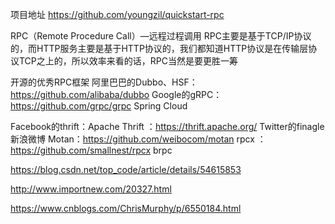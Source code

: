 项目地址
https://github.com/youngzil/quickstart-rpc



RPC（Remote Procedure Call）—远程过程调用
RPC主要是基于TCP/IP协议的，而HTTP服务主要是基于HTTP协议的，我们都知道HTTP协议是在传输层协议TCP之上的，所以效率来看的话，RPC当然是要更胜一筹


开源的优秀RPC框架
阿里巴巴的Dubbo、HSF：https://github.com/alibaba/dubbo
Google的gRPC：https://github.com/grpc/grpc
Spring Cloud


Facebook的thrift：Apache Thrift ：https://thrift.apache.org/
Twitter的finagle
新浪微博 Motan：https://github.com/weibocom/motan
rpcx ：https://github.com/smallnest/rpcx
brpc







https://blog.csdn.net/top_code/article/details/54615853


http://www.importnew.com/20327.html

https://www.cnblogs.com/ChrisMurphy/p/6550184.html

